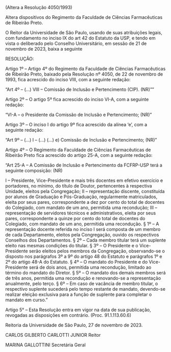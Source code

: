 (Altera a Resolução 4050/1993)

Altera dispositivos do Regimento da Faculdade de Ciências Farmacêuticas de Ribeirão Preto.

O Reitor da Universidade de São Paulo, usando de suas atribuições legais, com fundamento no inciso IX do art 42 do Estatuto da USP, e tendo em vista o deliberado pelo Conselho Universitário, em sessão de 21 de novembro de 2023, baixa a seguinte

RESOLUÇÃO:

Artigo 1º – Artigo 4º do Regimento da Faculdade de Ciências Farmacêuticas de Ribeirão Preto, baixado pela Resolução nº 4050, de 22 de novembro de 1993, fica acrescido do inciso VIII, com a seguinte redação:

“Art 4º – (…)
VIII – Comissão de Inclusão e Pertencimento (CIP). (NR)””

Artigo 2º – O artigo 5º fica acrescido do inciso VI-A, com a seguinte redação:

“VI-A – o Presidente da Comissão de Inclusão e Pertencimento; (NR)”

Artigo 3º – O inciso I do artigo 9º fica acrescido da alínea ‘e’, com a seguinte redação:

“Art 9º – (…)
I – (…)
(…)
e) Comissão de Inclusão e Pertencimento; (NR)”

Artigo 4º – O Regimento da Faculdade de Ciências Farmacêuticas de Ribeirão Preto fica acrescido do artigo 25-A, com a seguinte redação:

“Art 25-A – A Comissão de Inclusão e Pertencimento da FCFRP-USP terá a seguinte composição: (NR)

I – Presidente, Vice-Presidente e mais três docentes em efetivo exercício e portadores, no mínimo, do título de Doutor, pertencentes à respectiva Unidade, eleitos pela Congregação;
II – representação discente, constituída por alunos de Graduação e Pós-Graduação, regularmente matriculados, eleita por seus pares, correspondente a dez por cento do total de docentes do Colegiado, com mandato de um ano, permitida uma recondução;
III – representação de servidores técnicos e administrativos, eleita por seus pares, correspondente a quinze por cento do total de docentes do Colegiado, com mandato de um ano, permitida uma recondução.
§ 1º – A representação docente referida no inciso I será composta de um membro de cada Departamento, eleitos pela Congregação, ouvido os respectivos Conselhos dos Departamentos.
§ 2º – Cada membro titular terá um suplente eleito nas mesmas condições do titular.
§ 3º – O Presidente e o Vice-Presidente serão eleitos pelos membros da Congregação, observando-se o disposto nos parágrafos 3º a 9º do artigo 48 do Estatuto e parágrafos 1º e 2º do artigo 48-A do Estatuto.
§ 4º – O mandato do Presidente e do Vice-Presidente será de dois anos, permitida uma recondução, limitado ao término do mandato do Diretor.
§ 5º – O mandato dos demais membros será de três anos, permitida uma recondução e renovando-se a representação anualmente, pelo terço.
§ 6º – Em caso de vacância de membro titular, o respectivo suplente sucederá pelo tempo restante de mandato, devendo-se realizar eleição exclusiva para a função de suplente para completar o mandato em curso.”

Artigo 5° – Esta Resolução entra em vigor na data de sua publicação, revogadas as disposições em contrário. (Proc. 91.1.113.60.6)

Reitoria da Universidade de São Paulo, 27 de novembro de 2023.

CARLOS GILBERTO CARLOTTI JUNIOR
Reitor

MARINA GALLOTTINI
Secretária Geral